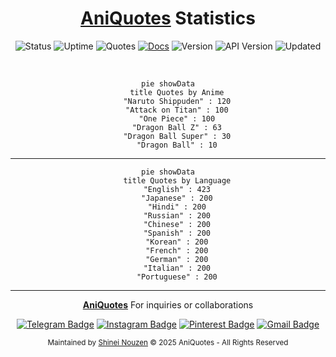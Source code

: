 <div align="center">

# [AniQuotes](https://aniquotesapi.vercel.app/) Statistics

![Status](https://img.shields.io/badge/Status-Alive-brightgreen.svg)
![Uptime](https://img.shields.io/badge/Uptime-99.23%25-brightgreen.svg)
![Quotes](https://img.shields.io/badge/Total_Quotes-2,423-blue.svg)
[![Docs](https://img.shields.io/badge/API-Documentation-yellow.svg)](https://github.com/AniQuotes/Documentation)
![Version](https://img.shields.io/badge/Node-v22.15.1-important.svg)
![API Version](https://img.shields.io/badge/API-v2.5-important.svg)
![Updated](https://img.shields.io/github/last-commit/AniQuotes/Statistics/main?label=Last%20Updated&style=flat)

<br>
    
```mermaid
pie showData
    title Quotes by Anime
    "Naruto Shippuden" : 120
    "Attack on Titan" : 100
    "One Piece" : 100
    "Dragon Ball Z" : 63
    "Dragon Ball Super" : 30
    "Dragon Ball" : 10
```

---

```mermaid
pie showData
    title Quotes by Language
    "English" : 423
    "Japanese" : 200
    "Hindi" : 200
    "Russian" : 200
    "Chinese" : 200
    "Spanish" : 200
    "Korean" : 200
    "French" : 200
    "German" : 200
    "Italian" : 200
    "Portuguese" : 200
```
---
  
**[AniQuotes](https://github.com/AniQuotes)** For inquiries or collaborations
     
[![Telegram Badge](https://img.shields.io/badge/-Telegram-2CA5E0?style=flat&logo=Telegram&logoColor=white)](https://telegram.me/Shineii86 "Contact on Telegram")
[![Instagram Badge](https://img.shields.io/badge/-Instagram-C13584?style=flat&logo=Instagram&logoColor=white)](https://instagram.com/ikx7.a "Follow on Instagram")
[![Pinterest Badge](https://img.shields.io/badge/-Pinterest-E60023?style=flat&logo=Pinterest&logoColor=white)](https://pinterest.com/ikx7a "Follow on Pinterest")
[![Gmail Badge](https://img.shields.io/badge/-Gmail-D14836?style=flat&logo=Gmail&logoColor=white)](mailto:ikx7a@hotmail.com "Send an Email")

<sup>Maintained by [Shinei Nouzen](https://github.com/Shineii86) © 2025 AniQuotes - All Rights Reserved</sup>

</div>
